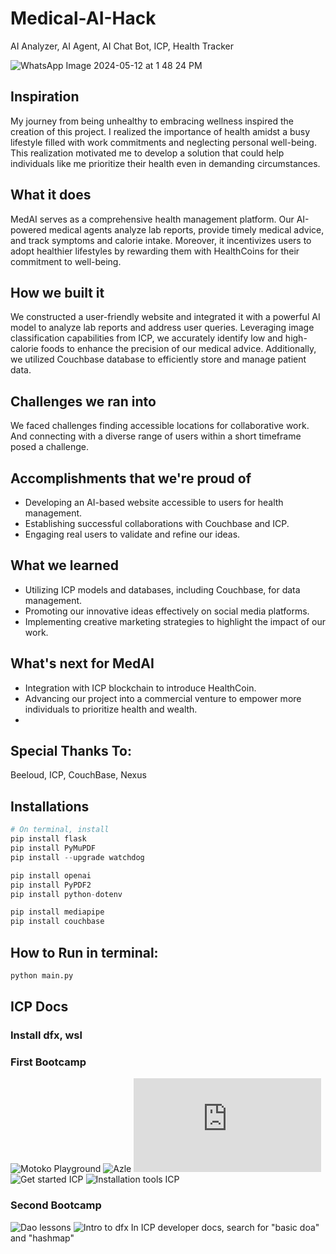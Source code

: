 # Medical-AI-Hack
AI Analyzer, AI Agent, AI Chat Bot, ICP, Health Tracker

![WhatsApp Image 2024-05-12 at 1 48 24 PM](https://github.com/MaryamZahiri/Medical-AI-Hack/assets/22878490/0331c67f-88de-4f32-969f-73d53faf490e)

## Inspiration
My journey from being unhealthy to embracing wellness inspired the creation of this project. I realized the importance of health amidst a busy lifestyle filled with work commitments and neglecting personal well-being. This realization motivated me to develop a solution that could help individuals like me prioritize their health even in demanding circumstances.

## What it does
MedAI serves as a comprehensive health management platform. Our AI-powered medical agents analyze lab reports, provide timely medical advice, and track symptoms and calorie intake. Moreover, it incentivizes users to adopt healthier lifestyles by rewarding them with HealthCoins for their commitment to well-being.

## How we built it
We constructed a user-friendly website and integrated it with a powerful AI model to analyze lab reports and address user queries. Leveraging image classification capabilities from ICP, we accurately identify low and high-calorie foods to enhance the precision of our medical advice. Additionally, we utilized Couchbase database to efficiently store and manage patient data.

## Challenges we ran into
We faced challenges finding accessible locations for collaborative work. And connecting with a diverse range of users within a short timeframe posed a challenge.
## Accomplishments that we're proud of
- Developing an AI-based website accessible to users for health management.
- Establishing successful collaborations with Couchbase and ICP.
- Engaging real users to validate and refine our ideas.
## What we learned
- Utilizing ICP models and databases, including Couchbase, for data management.
- Promoting our innovative ideas effectively on social media platforms.
- Implementing creative marketing strategies to highlight the impact of our work.
## What's next for MedAI
- Integration with ICP blockchain to introduce HealthCoin.
- Advancing our project into a commercial venture to empower more individuals to prioritize health and wealth.
- 
## Special Thanks To:
Beeloud, ICP, CouchBase, Nexus

## Installations
```python 
# On terminal, install
pip install flask
pip install PyMuPDF
pip install --upgrade watchdog

pip install openai
pip install PyPDF2
pip install python-dotenv

pip install mediapipe
pip install couchbase
```

## How to Run in terminal:
```python
python main.py
```
## ICP Docs
### Install dfx, wsl
### First Bootcamp
![Motoko Playground](https://m7sm4-2iaaa-aaaab-qabra-cai.raw.ic0.app/)
![Azle](https://demergent-labs.github.io/azle/)
![Kybra](https://demergent-labs.github.io/kybra/the_kybra_book.html)
![Get started ICP](https://internetcomputer.org/docs/current/developer-docs/getting-started/overview-of-icp)
![Installation tools ICP](https://internetcomputer.org/docs/current/developer-docs/getting-started/install/)
### Second Bootcamp
![Dao lessons](https://nnri3-7qaaa-aaaaj-qa3qa-cai.icp0.io/)
![Intro to dfx](https://internetcomputer.org/docs/current/tutorials/developer-journey/level-0/intro-dfx)
In ICP developer docs, search for "basic doa" and "hashmap" 